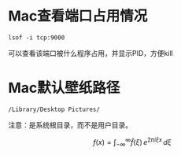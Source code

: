# Mac查看端口占用情况

```
lsof -i tcp:9000
```

可以查看该端口被什么程序占用，并显示PID，方便kill

# Mac默认壁纸路径

```
/Library/Desktop Pictures/
```

注意：是系统根目录，而不是用户目录。

$$
f(x) = \int_{-\infty}^\infty
    \hat f(\xi)\,e^{2 \pi i \xi x}
    \,d\xi
$$
